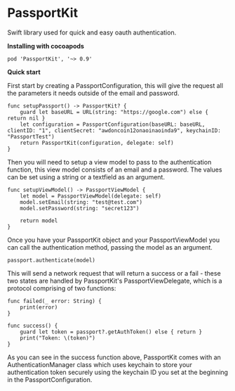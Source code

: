# PassportKit
 Swift library used for quick and easy oauth authentication.
 
**Installing with cocoapods**
```
pod 'PassportKit', '~> 0.9'
```

**Quick start**

First start by creating a PassportConfiguration, this will give the request all the parameters it needs outside of the email and password. 
```
func setupPassport() -> PassportKit? {
    guard let baseURL = URL(string: "https://google.com") else { return nil }
    let configuration = PassportConfiguration(baseURL: baseURL, clientID: "1", clientSecret: "awdoncoin12onaoinaoinda9", keychainID: "PassportTest")
    return PassportKit(configuration, delegate: self)
}
```

Then you will need to setup a view model to pass to the authentication function, this view model consists of an email and a password. The values can be set using a string or a textfield as an argument.
```
func setupViewModel() -> PassportViewModel {
    let model = PassportViewModel(delegate: self)
    model.setEmail(string: "test@test.com")
    model.setPassword(string: "secret123")
    
    return model
}
```

Once you have your PassportKit object and your PassportViewModel you can call the authentication method, passing the model as an argument.

`passport.authenticate(model)`

This will send a network request that will return a success or a fail - these two states are handled by PassportKit's PassportViewDelegate, which is a protocol comprising of two functions:
```
func failed(_ error: String) {
    print(error)
}

func success() {
    guard let token = passport?.getAuthToken() else { return }
    print("Token: \(token)")
}
```

As you can see in the success function above, PassportKit comes with an AuthenticationManager class which uses keychain to store your authentication token securely using the keychain ID you set at the beginning in the PassportConfiguration.
